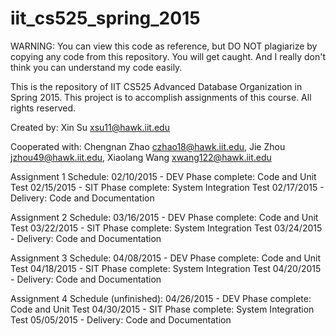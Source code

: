 # iit_cs525_spring_2015
WARNING: You can view this code as reference, but DO NOT plagiarize by copying any code from this repository. You will get caught. And I really don't think you can understand my code easily.

This is the repository of IIT CS525 Advanced Database Organization in Spring 2015. This project is to accomplish assignments of this course. All rights reserved.

Created by:
	Xin Su <xsu11@hawk.iit.edu>

Cooperated with:
	Chengnan Zhao <czhao18@hawk.iit.edu>,
	Jie Zhou <jzhou49@hawk.iit.edu>,
	Xiaolang Wang <xwang122@hawk.iit.edu>

Assignment 1 Schedule:
	02/10/2015 - DEV Phase complete: Code and Unit Test
	02/15/2015 - SIT Phase complete: System Integration Test
	02/17/2015 - Delivery: Code and Documentation

Assignment 2 Schedule:
	03/16/2015 - DEV Phase complete: Code and Unit Test
	03/22/2015 - SIT Phase complete: System Integration Test
	03/24/2015 - Delivery: Code and Documentation

Assignment 3 Schedule:
	04/08/2015 - DEV Phase complete: Code and Unit Test
	04/18/2015 - SIT Phase complete: System Integration Test
	04/20/2015 - Delivery: Code and Documentation

Assignment 4 Schedule (unfinished):
	04/26/2015 - DEV Phase complete: Code and Unit Test
	04/30/2015 - SIT Phase complete: System Integration Test
	05/05/2015 - Delivery: Code and Documentation
